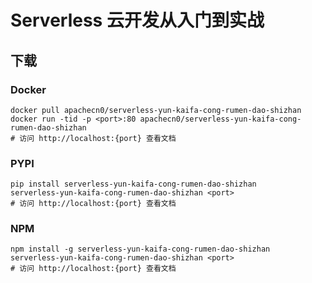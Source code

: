 # Serverless 云开发从入门到实战

## 下载

### Docker

```
docker pull apachecn0/serverless-yun-kaifa-cong-rumen-dao-shizhan
docker run -tid -p <port>:80 apachecn0/serverless-yun-kaifa-cong-rumen-dao-shizhan
# 访问 http://localhost:{port} 查看文档
```

### PYPI

```
pip install serverless-yun-kaifa-cong-rumen-dao-shizhan
serverless-yun-kaifa-cong-rumen-dao-shizhan <port>
# 访问 http://localhost:{port} 查看文档
```

### NPM

```
npm install -g serverless-yun-kaifa-cong-rumen-dao-shizhan
serverless-yun-kaifa-cong-rumen-dao-shizhan <port>
# 访问 http://localhost:{port} 查看文档
```